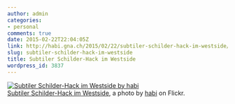```yaml
---
author: admin
categories:
- personal
comments: true
date: 2015-02-22T22:04:05Z
link: http://habi.gna.ch/2015/02/22/subtiler-schilder-hack-im-westside/
slug: subtiler-schilder-hack-im-westside
title: Subtiler Schilder-Hack im Westside
wordpress_id: 3837
---
```


[![Subtiler Schilder-Hack im Westside by habi](http://farm9.staticflickr.com/8592/15994703154_ab3a55a829.jpg)](http://www.flickr.com/photos/habi/15994703154/)  
[Subtiler Schilder-Hack im Westside](http://www.flickr.com/photos/habi/15994703154/), a photo by [habi](http://www.flickr.com/photos/habi/) on Flickr.
